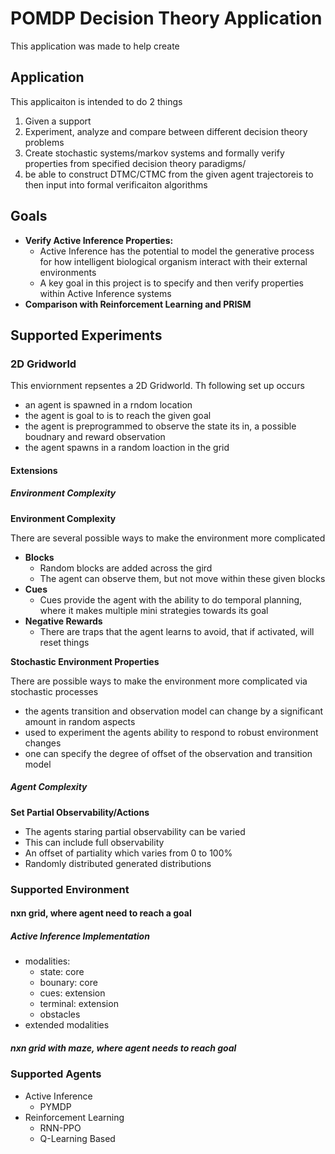 # POMDP Decision Theory Application
This application was made to help create 

## Application

This applicaiton is intended to do 2 things

1. Given a support 
2. Experiment, analyze and compare between different decision theory problems
2. Create stochastic systems/markov systems and formally verify properties from specified decision theory paradigms/ 
3. be able to construct DTMC/CTMC from the given agent trajectoreis to then input into formal verificaiton algorithms

## Goals

- **Verify Active Inference Properties:**
  - Active Inference has the potential to model the generative process for how intelligent biological organism interact with their external environments
  - A key goal in this project is to specify and then verify properties within Active Inference systems
- **Comparison with Reinforcement Learning and PRISM**

## Supported Experiments

### 2D Gridworld

This enviornment repsentes a 2D Gridworld. Th following set up occurs

- an agent is spawned in a rndom location
- the agent is goal to is to reach the given goal
- the agent is preprogrammed to observe the state its in, a possible boudnary and reward observation
- the agent spawns in a random loaction in the grid

#### Extensions

##### Environment Complexity

**Environment Complexity**

There are several possible ways to make the environment more complicated

- **Blocks**
  - Random blocks are added across the gird
  - The agent can observe them, but not move within these given blocks
- **Cues**
  - Cues provide the agent with the ability to do temporal planning, where it makes multiple mini strategies towards its goal
- **Negative Rewards**
  - There are traps that the agent learns to avoid, that if activated, will reset things

**Stochastic Environment Properties**

There are possible ways to make the environment more complicated via stochastic processes
- the agents transition and observation model can change by a significant amount in random aspects
- used to experiment the agents ability to respond to robust environment changes
- one can specify the degree of offset of the observation and transition model

##### Agent Complexity

**Set Partial Observability/Actions**

- The agents staring partial observability can be varied
- This can include full observability
- An offset of partiality which varies from 0 to 100%
- Randomly distributed generated distributions



### Supported Environment

####  nxn grid, where agent need to reach a goal

##### Active Inference Implementation

- modalities: 
  - state: core
  - bounary: core
  - cues: extension
  - terminal: extension
  - obstacles
- extended modalities

##### nxn grid with maze, where agent needs to reach goal

### Supported Agents

- Active Inference 
  - PYMDP
- Reinforcement Learning 
  - RNN-PPO
  - Q-Learning Based 